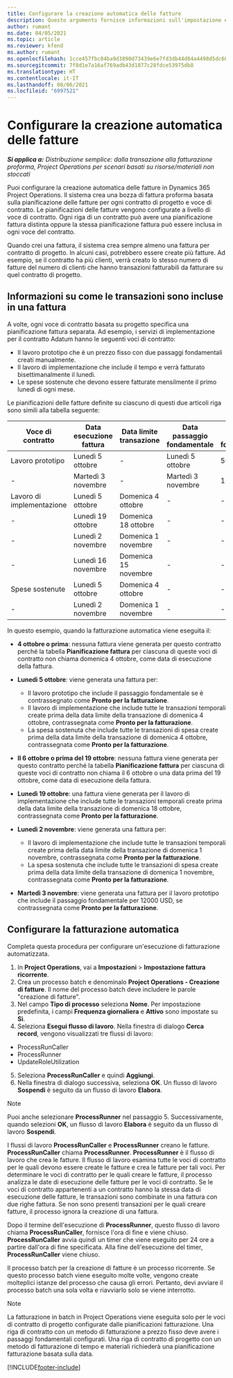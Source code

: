```yaml
---
title: Configurare la creazione automatica delle fatture
description: Questo argomento fornisce informazioni sull'impostazione e la configurazione della creazione automatica di fatture proforma.
author: rumant
ms.date: 04/05/2021
ms.topic: article
ms.reviewer: kfend
ms.author: rumant
ms.openlocfilehash: 1cce457fbc04ba9d3890d73439e6e7fd3db44d84a4498d5dc68ed82d362158b5
ms.sourcegitcommit: 7f8d1e7a16af769adb43d1877c28fdce53975db8
ms.translationtype: HT
ms.contentlocale: it-IT
ms.lasthandoff: 08/06/2021
ms.locfileid: "6997521"
---
```

# <a name="set-up-automatic-invoice-creation"></a>Configurare la creazione automatica delle fatture 
 
_**Si applica a:** Distribuzione semplice: dalla transazione alla fatturazione proforma, Project Operations per scenari basati su risorse/materiali non stoccati_

Puoi configurare la creazione automatica delle fatture in Dynamics 365 Project Operations. Il sistema crea una bozza di fattura proforma basata sulla pianificazione delle fatture per ogni contratto di progetto e voce di contratto. Le pianificazioni delle fatture vengono configurate a livello di voce di contratto. Ogni riga di un contratto può avere una pianificazione fattura distinta oppure la stessa pianificazione fattura può essere inclusa in ogni voce del contratto.

Quando crei una fattura, il sistema crea sempre almeno una fattura per contratto di progetto. In alcuni casi, potrebbero essere create più fatture. Ad esempio, se il contratto ha più clienti, verrà creato lo stesso numero di fatture del numero di clienti che hanno transazioni fatturabili da fatturare su quel contratto di progetto.

## <a name="understand-how-transactions-are-included-on-an-invoice"></a>Informazioni su come le transazioni sono incluse in una fattura 

A volte, ogni voce di contratto basata su progetto specifica una pianificazione fattura separata. Ad esempio, i servizi di implementazione per il contratto Adatum hanno le seguenti voci di contratto:

- Il lavoro prototipo che è un prezzo fisso con due passaggi fondamentali creati manualmente.
- Il lavoro di implementazione che include il tempo e verrà fatturato bisettimanalmente il lunedì.
- Le spese sostenute che devono essere fatturate mensilmente il primo lunedì di ogni mese.

Le pianificazioni delle fatture definite su ciascuno di questi due articoli riga sono simili alla tabella seguente:

| Voce di contratto | Data esecuzione fattura | Data limite transazione | Data passaggio fondamentale | Importo passaggio fondamentale |
| --- | --- | --- | --- | --- |
| Lavoro prototipo | Lunedì 5 ottobre | - | Lunedì 5 ottobre | 5000 USD |
| - | Martedì 3 novembre | - | Martedì 3 novembre | 12,000 USD |
| Lavoro di implementazione | Lunedì 5 ottobre | Domenica 4 ottobre | - | - |
| - | Lunedì 19 ottobre | Domenica 18 ottobre | - | - |
| - | Lunedì 2 novembre | Domenica 1 novembre | - | - |
| - | Lunedì 16 novembre | Domenica 15 novembre | - | - |
| Spese sostenute | Lunedì 5 ottobre | Domenica 4 ottobre | - | - |
| - | Lunedì 2 novembre | Domenica 1 novembre | - | - |

In questo esempio, quando la fatturazione automatica viene eseguita il:

- **4 ottobre o prima**: nessuna fattura viene generata per questo contratto perché la tabella **Pianificazione fattura** per ciascuna di queste voci di contratto non chiama domenica 4 ottobre, come data di esecuzione della fattura.
- **Lunedì 5 ottobre**: viene generata una fattura per:

    - Il lavoro prototipo che include il passaggio fondamentale se è contrassegnato come **Pronto per la fatturazione**.
    - Il lavoro di implementazione che include tutte le transazioni temporali create prima della data limite della transazione di domenica 4 ottobre, contrassegnata come **Pronto per la fatturazione**.
    - La spesa sostenuta che include tutte le transazioni di spesa create prima della data limite della transazione di domenica 4 ottobre, contrassegnata come **Pronto per la fatturazione**.
  
- **Il 6 ottobre o prima del 19 ottobre**: nessuna fattura viene generata per questo contratto perché la tabella **Pianificazione fattura** per ciascuna di queste voci di contratto non chiama il 6 ottobre o una data prima del 19 ottobre, come data di esecuzione della fattura.
- **Lunedì 19 ottobre**: una fattura viene generata per il lavoro di implementazione che include tutte le transazioni temporali create prima della data limite della transazione di domenica 18 ottobre, contrassegnata come **Pronto per la fatturazione**.
- **Lunedì 2 novembre**: viene generata una fattura per:

    - Il lavoro di implementazione che include tutte le transazioni temporali create prima della data limite della transazione di domenica 1 novembre, contrassegnata come **Pronto per la fatturazione**.
    - La spesa sostenuta che include tutte le transazioni di spesa create prima della data limite della transazione di domenica 1 novembre, contrassegnata come **Pronto per la fatturazione**.

- **Martedì 3 novembre**: viene generata una fattura per il lavoro prototipo che include il passaggio fondamentale per 12000 USD, se contrassegnata come **Pronto per la fatturazione**.

## <a name="configure-automatic-invoicing"></a>Configurare la fatturazione automatica

Completa questa procedura per configurare un'esecuzione di fatturazione automatizzata.

1. In **Project Operations**, vai a **Impostazioni** > **Impostazione fattura ricorrente**.
2. Crea un processo batch e denominalo **Project Operations - Creazione di fatture**. Il nome del processo batch deve includere le parole "creazione di fatture".
3. Nel campo **Tipo di processo** seleziona **Nome**. Per impostazione predefinita, i campi **Frequenza giornaliera** e **Attivo** sono impostate su **Sì**.
4. Seleziona **Esegui flusso di lavoro**. Nella finestra di dialogo **Cerca record**, vengono visualizzati tre flussi di lavoro:

- ProcessRunCaller
- ProcessRunner
- UpdateRoleUtilization

5. Seleziona **ProcessRunCaller** e quindi **Aggiungi**.
6. Nella finestra di dialogo successiva, seleziona **OK**. Un flusso di lavoro **Sospendi** è seguito da un flusso di lavoro **Elabora**. 

> [!NOTE]
> Puoi anche selezionare **ProcessRunner** nel passaggio 5. Successivamente, quando selezioni **OK**, un flusso di lavoro **Elabora** è seguito da un flusso di lavoro **Sospendi**.

I flussi di lavoro **ProcessRunCaller** e **ProcessRunner** creano le fatture. **ProcessRunCaller** chiama **ProcessRunner**. **ProcessRunner** è il flusso di lavoro che crea le fatture. Il flusso di lavoro esamina tutte le voci di contratto per le quali devono essere create le fatture e crea le fatture per tali voci. Per determinare le voci di contratto per le quali creare le fatture, il processo analizza le date di esecuzione delle fatture per le voci di contratto. Se le voci di contratto appartenenti a un contratto hanno la stessa data di esecuzione delle fatture, le transazioni sono combinate in una fattura con due righe fattura. Se non sono presenti transazioni per le quali creare fatture, il processo ignora la creazione di una fattura.

Dopo il termine dell'esecuzione di **ProcessRunner**, questo flusso di lavoro chiama **ProcessRunCaller**, fornisce l'ora di fine e viene chiuso. **ProcessRunCaller** avvia quindi un timer che viene eseguito per 24 ore a partire dall'ora di fine specificata. Alla fine dell'esecuzione del timer, **ProcessRunCaller** viene chiuso.

Il processo batch per la creazione di fatture è un processo ricorrente. Se questo processo batch viene eseguito molte volte, vengono create molteplici istanze del processo che causa gli errori. Pertanto, devi avviare il processo batch una sola volta e riavviarlo solo se viene interrotto.

> [!NOTE]
> La fatturazione in batch in Project Operations viene eseguita solo per le voci di contratto di progetto configurate dalle pianificazioni fatturazione. Una riga di contratto con un metodo di fatturazione a prezzo fisso deve avere i passaggi fondamentali configurati. Una riga di contratto di progetto con un metodo di fatturazione di tempo e materiali richiederà una pianificazione fatturazione basata sulla data.


[!INCLUDE[footer-include](../../includes/footer-banner.md)]
